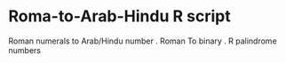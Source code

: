 # Roma-to-Arab-Hindu R script
Roman numerals to Arab/Hindu number .
Roman To binary . 
R palindrome numbers

